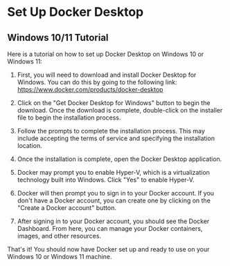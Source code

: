 # Set Up Docker Desktop



## Windows 10/11 Tutorial

Here is a tutorial on how to set up Docker Desktop on Windows 10 or Windows 11:

1. First, you will need to download and install Docker Desktop for Windows. You can do this by going to the following link:
https://www.docker.com/products/docker-desktop

1. Click on the "Get Docker Desktop for Windows" button to begin the download. Once the download is complete, double-click on the installer file to begin the installation process.

2. Follow the prompts to complete the installation process. This may include accepting the terms of service and specifying the installation location.

3. Once the installation is complete, open the Docker Desktop application.

4. Docker may prompt you to enable Hyper-V, which is a virtualization technology built into Windows. Click "Yes" to enable Hyper-V.

5. Docker will then prompt you to sign in to your Docker account. If you don't have a Docker account, you can create one by clicking on the "Create a Docker account" button.

6. After signing in to your Docker account, you should see the Docker Dashboard. From here, you can manage your Docker containers, images, and other resources.

That's it! You should now have Docker set up and ready to use on your Windows 10 or Windows 11 machine.